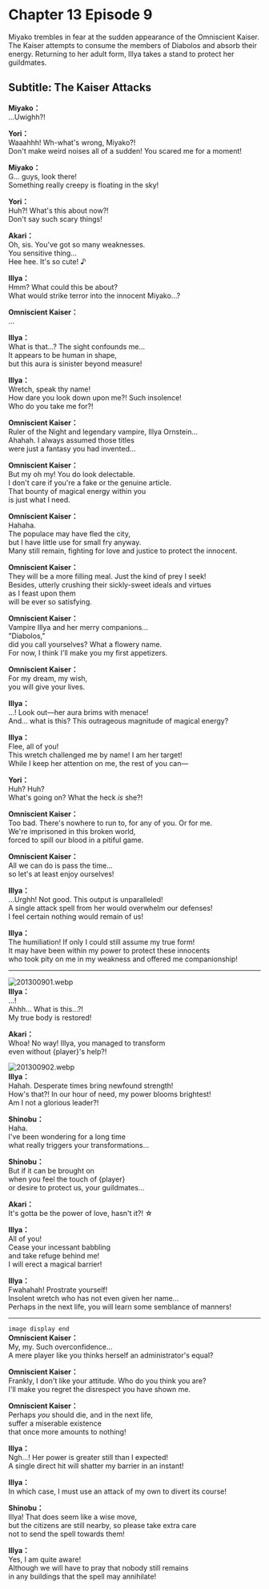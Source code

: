 # Chapter 13 Episode 9
Miyako trembles in fear at the sudden appearance of the Omniscient Kaiser. The Kaiser attempts to consume the members of Diabolos and absorb their energy. Returning to her adult form, Illya takes a stand to protect her guildmates.
  
## Subtitle: The Kaiser Attacks
  
**Miyako：**  
...Uwighh?!  
  
**Yori：**  
Waaahhh! Wh-what's wrong, Miyako?!  
Don't make weird noises all of a sudden! You scared me for a moment!  
  
**Miyako：**  
G... guys, look there!  
Something really creepy is floating in the sky!  
  
**Yori：**  
Huh?! What's this about now?!  
Don't say such scary things!  
  
**Akari：**  
Oh, sis. You've got so many weaknesses.  
You sensitive thing...  
 Hee hee. It's so cute! ♪  
  
**Illya：**  
Hmm? What could this be about?  
What would strike terror into the innocent Miyako...?  
  
**Omniscient Kaiser：**  
...  
  
**Illya：**  
What is that...? The sight confounds me...  
It appears to be human in shape,  
but this aura is sinister beyond measure!  
  
**Illya：**  
Wretch, speak thy name!  
How dare you look down upon me?! Such insolence!  
Who do you take me for?!  
  
**Omniscient Kaiser：**  
Ruler of the Night and legendary vampire, Illya Ornstein...  
Ahahah. I always assumed those titles  
were just a fantasy you had invented...  
  
**Omniscient Kaiser：**  
But my oh my! You do look delectable.  
I don't care if you're a fake or the genuine article.  
That bounty of magical energy within you  
 is just what I need.  
  
**Omniscient Kaiser：**  
Hahaha.  
 The populace may have fled the city,  
but I have little use for small fry anyway.  
Many still remain, fighting for love and justice to protect the innocent.  
  
**Omniscient Kaiser：**  
They will be a more filling meal. Just the kind of prey I seek!  
Besides, utterly crushing their sickly-sweet ideals and virtues  
as I feast upon them  
 will be ever so satisfying.  
  
**Omniscient Kaiser：**  
Vampire Illya and her merry companions...  
\"Diabolos,\"  
 did you call yourselves? What a flowery name.  
For now, I think I'll make you my first appetizers.  
  
**Omniscient Kaiser：**  
For my dream, my wish,  
 you will give your lives.  
  
**Illya：**  
...! Look out—her aura brims with menace!  
And... what is this? This outrageous magnitude of magical energy?  
  
**Illya：**  
Flee, all of you!  
This wretch challenged me by name! I am her target!  
While I keep her attention on me, the rest of you can—  
  
**Yori：**  
Huh? Huh?  
What's going on? What the heck *is* she?!  
  
**Omniscient Kaiser：**  
Too bad. There's nowhere to run to, for any of you. Or for me.  
We're imprisoned in this broken world,  
forced to spill our blood in a pitiful game.  
  
**Omniscient Kaiser：**  
All we can do is pass the time...  
 so let's at least enjoy ourselves!  
  
**Illya：**  
...Urghh! Not good. This output is unparalleled!  
A single attack spell from her would overwhelm our defenses!  
I feel certain nothing would remain of us!  
  
**Illya：**  
The humiliation! If only I could still assume my true form!  
It may have been within my power to protect these innocents  
who took pity on me in my weakness and offered me companionship!  
  

---  
  
![201300901.webp](https://redive.estertion.win/card/story/201300901.webp)  
**Illya：**  
...!  
Ahhh... What is this...?!  
 My true body is restored!  
  
**Akari：**  
Whoa! No way! Illya, you managed to transform  
even without {player}'s help?!  
  
![201300902.webp](https://redive.estertion.win/card/story/201300902.webp)  
**Illya：**  
Hahah. Desperate times bring newfound strength!  
How's that?! In our hour of need, my power blooms brightest!  
Am I not a glorious leader?!  
  
**Shinobu：**  
Haha.  
 I've been wondering for a long time  
what really triggers your transformations...  
  
**Shinobu：**  
But if it can be brought on  
when you feel the touch of {player}  
or desire to protect us, your guildmates...  
  
**Akari：**  
It's gotta be the power of love, hasn't it?! ☆  
  
**Illya：**  
All of you!  
Cease your incessant babbling  
 and take refuge behind me!  
I will erect a magical barrier!  
  
**Illya：**  
Fwahahah! Prostrate yourself!  
Insolent wretch who has not even given her name...  
Perhaps in the next life, you will learn some semblance of manners!  
  

---  
  
`image display end`  
**Omniscient Kaiser：**  
My, my. Such overconfidence...  
A mere player like you thinks herself an administrator's equal?  
  
**Omniscient Kaiser：**  
Frankly, I don't like your attitude. Who do you think you are?  
I'll make you regret the disrespect you have shown me.  
  
**Omniscient Kaiser：**  
Perhaps *you* should die, and in the next life,  
suffer a miserable existence  
 that once more amounts to nothing!  
  
**Illya：**  
Ngh...! Her power is greater still than I expected!  
A single direct hit will shatter my barrier in an instant!  
  
**Illya：**  
In which case, I must use an attack of my own to divert its course!  
  
**Shinobu：**  
Illya! That does seem like a wise move,  
but the citizens are still nearby, so please take extra care  
not to send the spell towards them!  
  
**Illya：**  
Yes, I am quite aware!  
Although we will have to pray that nobody still remains  
in any buildings that the spell may annihilate!  
